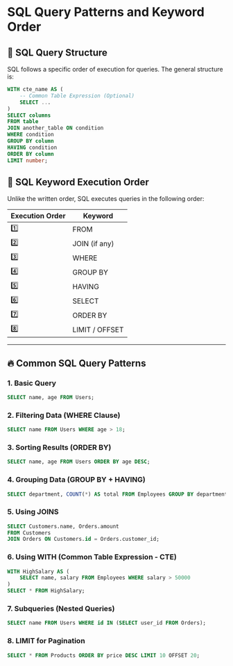# SQL Query Patterns and Keyword Order

## 📌 SQL Query Structure
SQL follows a specific order of execution for queries. The general structure is:

```sql
WITH cte_name AS (
    -- Common Table Expression (Optional)
    SELECT ...
)
SELECT columns
FROM table
JOIN another_table ON condition
WHERE condition
GROUP BY column
HAVING condition
ORDER BY column
LIMIT number;
```

## 🔹 SQL Keyword Execution Order
Unlike the written order, SQL executes queries in the following order:

| Execution Order | Keyword |
|---------------|----------|
| 1️⃣ | FROM |
| 2️⃣ | JOIN (if any) |
| 3️⃣ | WHERE |
| 4️⃣ | GROUP BY |
| 5️⃣ | HAVING |
| 6️⃣ | SELECT |
| 7️⃣ | ORDER BY |
| 8️⃣ | LIMIT / OFFSET |

---

## 🔥 Common SQL Query Patterns

### **1. Basic Query**
```sql
SELECT name, age FROM Users;
```

### **2. Filtering Data (WHERE Clause)**
```sql
SELECT name FROM Users WHERE age > 18;
```

### **3. Sorting Results (ORDER BY)**
```sql
SELECT name, age FROM Users ORDER BY age DESC;
```

### **4. Grouping Data (GROUP BY + HAVING)**
```sql
SELECT department, COUNT(*) AS total FROM Employees GROUP BY department HAVING COUNT(*) > 5;
```

### **5. Using JOINS**
```sql
SELECT Customers.name, Orders.amount 
FROM Customers 
JOIN Orders ON Customers.id = Orders.customer_id;
```

### **6. Using WITH (Common Table Expression - CTE)**
```sql
WITH HighSalary AS (
    SELECT name, salary FROM Employees WHERE salary > 50000
)
SELECT * FROM HighSalary;
```

### **7. Subqueries (Nested Queries)**
```sql
SELECT name FROM Users WHERE id IN (SELECT user_id FROM Orders);
```

### **8. LIMIT for Pagination**
```sql
SELECT * FROM Products ORDER BY price DESC LIMIT 10 OFFSET 20;
```
